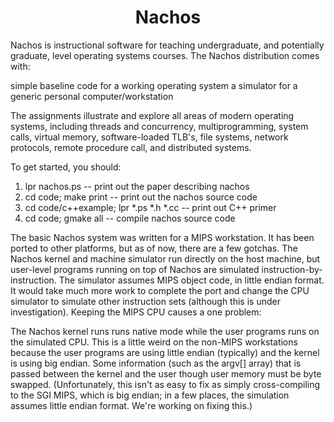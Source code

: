 <div align="center">
<h1>Nachos</h1>
</div>


Nachos is instructional software for teaching undergraduate, and potentially
graduate, level operating systems courses.  The Nachos distribution
comes with: 

   simple baseline code for a working operating system
   a simulator for a generic personal computer/workstation

The assignments illustrate and explore all areas of modern operating
systems, including threads and concurrency, multiprogramming, 
system calls, virtual memory, software-loaded TLB's, file systems, 
network protocols, remote procedure call, and distributed systems.

To get started, you should:
  1. lpr nachos.ps  -- print out the paper describing nachos
  2. cd code; make print -- print out the nachos source code
  3. cd code/c++example; lpr *.ps *.h *.cc -- print out C++ primer
  4. cd code; gmake all -- compile nachos source code

The basic Nachos system was written for a MIPS workstation.  It has
been ported to other platforms, but as of now, there are a few gotchas.
The Nachos kernel and machine simulator run directly on the host machine,
but user-level programs running on top of Nachos are simulated instruction-by-
instruction.  The simulator assumes MIPS object code, in little endian format.
It would take much more work to complete the port and change the CPU 
simulator to simulate other instruction sets (although this is under
investigation).  Keeping the MIPS CPU causes a one problem:

The Nachos kernel runs runs native mode while the user programs
runs on the simulated CPU.  This is a little weird on the non-MIPS workstations
because the user programs are using little endian (typically) and the kernel is
using big endian.  Some information (such as the argv[] array) that
is passed between the kernel and the user though user memory must be
byte swapped.  (Unfortunately, this isn't as easy to fix as simply
cross-compiling to the SGI MIPS, which is big endian; in a few places,
the simulation assumes little endian format.  We're working on fixing this.)